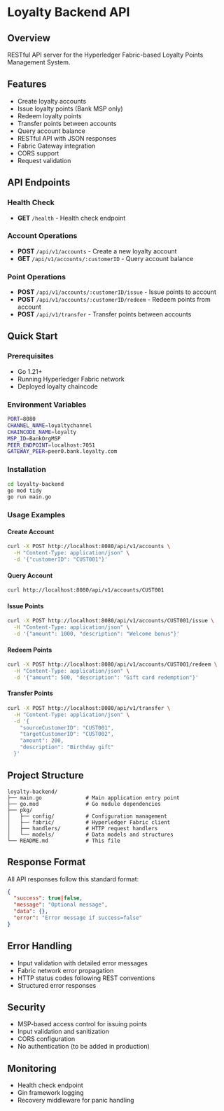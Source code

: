 # Loyalty Backend API

## Overview
RESTful API server for the Hyperledger Fabric-based Loyalty Points Management System.

## Features
- Create loyalty accounts
- Issue loyalty points (Bank MSP only)
- Redeem loyalty points  
- Transfer points between accounts
- Query account balance
- RESTful API with JSON responses
- Fabric Gateway integration
- CORS support
- Request validation

## API Endpoints

### Health Check
- **GET** `/health` - Health check endpoint

### Account Operations
- **POST** `/api/v1/accounts` - Create a new loyalty account
- **GET** `/api/v1/accounts/:customerID` - Query account balance

### Point Operations  
- **POST** `/api/v1/accounts/:customerID/issue` - Issue points to account
- **POST** `/api/v1/accounts/:customerID/redeem` - Redeem points from account
- **POST** `/api/v1/transfer` - Transfer points between accounts

## Quick Start

### Prerequisites
- Go 1.21+
- Running Hyperledger Fabric network
- Deployed loyalty chaincode

### Environment Variables
```bash
PORT=8080
CHANNEL_NAME=loyaltychannel
CHAINCODE_NAME=loyalty
MSP_ID=BankOrgMSP
PEER_ENDPOINT=localhost:7051
GATEWAY_PEER=peer0.bank.loyalty.com
```

### Installation
```bash
cd loyalty-backend
go mod tidy
go run main.go
```

### Usage Examples

#### Create Account
```bash
curl -X POST http://localhost:8080/api/v1/accounts \
  -H "Content-Type: application/json" \
  -d '{"customerID": "CUST001"}'
```

#### Query Account
```bash
curl http://localhost:8080/api/v1/accounts/CUST001
```

#### Issue Points
```bash
curl -X POST http://localhost:8080/api/v1/accounts/CUST001/issue \
  -H "Content-Type: application/json" \
  -d '{"amount": 1000, "description": "Welcome bonus"}'
```

#### Redeem Points
```bash
curl -X POST http://localhost:8080/api/v1/accounts/CUST001/redeem \
  -H "Content-Type: application/json" \
  -d '{"amount": 500, "description": "Gift card redemption"}'
```

#### Transfer Points
```bash
curl -X POST http://localhost:8080/api/v1/transfer \
  -H "Content-Type: application/json" \
  -d '{
    "sourceCustomerID": "CUST001",
    "targetCustomerID": "CUST002", 
    "amount": 200,
    "description": "Birthday gift"
  }'
```

## Project Structure
```
loyalty-backend/
├── main.go              # Main application entry point
├── go.mod               # Go module dependencies
├── pkg/
│   ├── config/          # Configuration management
│   ├── fabric/          # Hyperledger Fabric client
│   ├── handlers/        # HTTP request handlers
│   └── models/          # Data models and structures
└── README.md            # This file
```

## Response Format
All API responses follow this standard format:
```json
{
  "success": true|false,
  "message": "Optional message",
  "data": {}, 
  "error": "Error message if success=false"
}
```

## Error Handling
- Input validation with detailed error messages
- Fabric network error propagation
- HTTP status codes following REST conventions
- Structured error responses

## Security
- MSP-based access control for issuing points
- Input validation and sanitization
- CORS configuration
- No authentication (to be added in production)

## Monitoring
- Health check endpoint
- Gin framework logging
- Recovery middleware for panic handling
